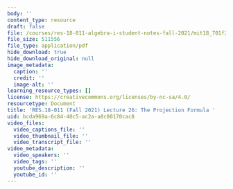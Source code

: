 ```yaml
---
body: ''
content_type: resource
draft: false
file: /courses/res-18-011-algebra-i-student-notes-fall-2021/mit18_701f21_lect26.pdf
file_size: 511556
file_type: application/pdf
hide_download: true
hide_download_original: null
image_metadata:
  caption: ''
  credit: ''
  image-alt: ''
learning_resource_types: []
license: https://creativecommons.org/licenses/by-nc-sa/4.0/
resourcetype: Document
title: 'RES.18-011 (Fall 2021) Lecture 26: The Projection Formula '
uid: bcda969a-6c84-40c5-ac2a-a8c00170cac8
video_files:
  video_captions_file: ''
  video_thumbnail_file: ''
  video_transcript_file: ''
video_metadata:
  video_speakers: ''
  video_tags: ''
  youtube_description: ''
  youtube_id: ''
---
```

